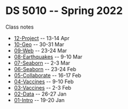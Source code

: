 # DS 5010 -- Spring 2022

Class notes

* [12-Project](10-Project.md) -- 13-14 Apr
* [10-Geo](10-Geo.md) -- 30-31 Mar
* [09-Web](09-Web.md) -- 23-24 Mar
* [08-Earthquakes](08-Earthquakes.md) -- 9-10 Mar
* [07-Seaborn](07-Seaborn.md) -- 2-3 Mar
* [06-Seaborn](06-Seaborn.md) -- 23-24 Feb
* [05-Collaborate](05-Collaborate.md) -- 16-17 Feb
* [04-Vaccines](04-Vaccines.md) -- 9-10 Feb
* [03-Vaccines](03-Vaccines.md) -- 2-3 Feb
* [02-Data](02-Data.md) -- 26-27 Jan
* [01-Intro](01-Intro.md) -- 19-20 Jan
